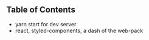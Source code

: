 ## Table of Contents

* yarn start for dev server
* react, styled-components, a dash of the web-pack
